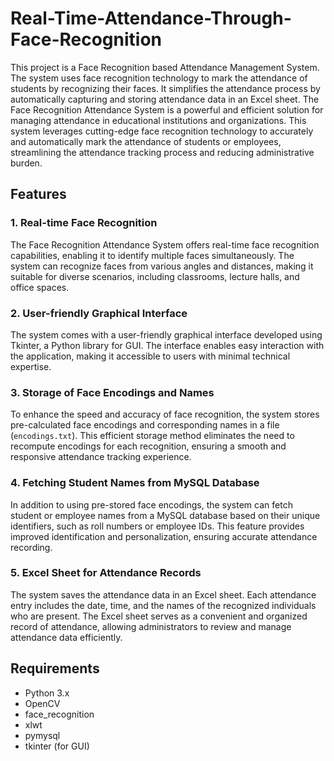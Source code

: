  # Real-Time-Attendance-Through-Face-Recognition

This project is a Face Recognition based Attendance Management System. The system uses face recognition technology to mark the attendance of students by recognizing their faces. It simplifies the attendance process by automatically capturing and storing attendance data in an Excel sheet.
The Face Recognition Attendance System is a powerful and efficient solution for managing attendance in educational institutions and organizations. This system leverages cutting-edge face recognition technology to accurately and automatically mark the attendance of students or employees, streamlining the attendance tracking process and reducing administrative burden.

## Features

### 1. Real-time Face Recognition

The Face Recognition Attendance System offers real-time face recognition capabilities, enabling it to identify multiple faces simultaneously. The system can recognize faces from various angles and distances, making it suitable for diverse scenarios, including classrooms, lecture halls, and office spaces.

### 2. User-friendly Graphical Interface

The system comes with a user-friendly graphical interface developed using Tkinter, a Python library for GUI. The interface enables easy interaction with the application, making it accessible to users with minimal technical expertise.

### 3. Storage of Face Encodings and Names

To enhance the speed and accuracy of face recognition, the system stores pre-calculated face encodings and corresponding names in a file (`encodings.txt`). This efficient storage method eliminates the need to recompute encodings for each recognition, ensuring a smooth and responsive attendance tracking experience.

### 4. Fetching Student Names from MySQL Database

In addition to using pre-stored face encodings, the system can fetch student or employee names from a MySQL database based on their unique identifiers, such as roll numbers or employee IDs. This feature provides improved identification and personalization, ensuring accurate attendance recording.

### 5. Excel Sheet for Attendance Records

The system saves the attendance data in an Excel sheet. Each attendance entry includes the date, time, and the names of the recognized individuals who are present. The Excel sheet serves as a convenient and organized record of attendance, allowing administrators to review and manage attendance data efficiently.


## Requirements

- Python 3.x
- OpenCV
- face_recognition
- xlwt
- pymysql
- tkinter (for GUI)


